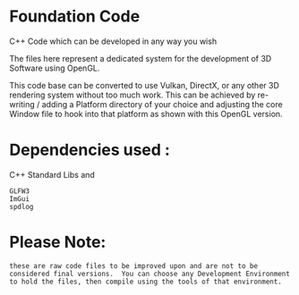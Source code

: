 # Foundation Code

C++ Code which can be developed in any way you wish

The files here represent a dedicated system for the development of 3D Software using OpenGL.

This code base can be converted to use Vulkan, DirectX, or any other 3D rendering system without too much work.  This can be achieved by re-writing / adding a Platform directory of your choice and adjusting the core Window file to hook into that platform as shown with this OpenGL version.



# Dependencies used :

C++ Standard Libs and

    GLFW3
    ImGui
    spdlog

# Please Note:

    these are raw code files to be improved upon and are not to be considered final versions.  You can choose any Development Environment to hold the files, then compile using the tools of that environment.
